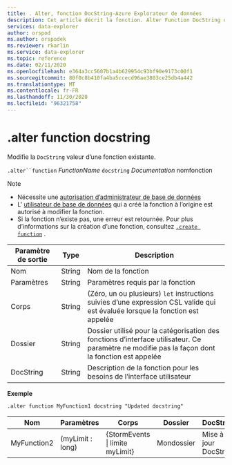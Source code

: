 ```yaml
---
title: . Alter, fonction DocString-Azure Explorateur de données
description: Cet article décrit la fonction. Alter Function DocString dans Azure Explorateur de données.
services: data-explorer
author: orspod
ms.author: orspodek
ms.reviewer: rkarlin
ms.service: data-explorer
ms.topic: reference
ms.date: 02/11/2020
ms.openlocfilehash: e364a3cc5607b1a4b629954c93bf90e9173c00f1
ms.sourcegitcommit: 80f0c8b410fa4ba5ccecd96ae3803ce25db4a442
ms.translationtype: MT
ms.contentlocale: fr-FR
ms.lasthandoff: 11/30/2020
ms.locfileid: "96321758"
---
```

# <a name="alter-function-docstring"></a>.alter function docstring

Modifie la `DocString` valeur d’une fonction existante.

`.alter``function` *FunctionName* `docstring` *Documentation* nomfonction

> [!NOTE]
> * Nécessite une [autorisation d’administrateur de base de données](../management/access-control/role-based-authorization.md)
> * L' [utilisateur de base de données](../management/access-control/role-based-authorization.md) qui a créé la fonction à l’origine est autorisé à modifier la fonction.
> * Si la fonction n’existe pas, une erreur est retournée. Pour plus d’informations sur la création d’une fonction, consultez [`.create function`](create-function.md) .

|Paramètre de sortie |Type |Description
|---|---|--- 
|Nom  |String |Nom de la fonction
|Paramètres  |String |Paramètres requis par la fonction
|Corps  |String |(Zéro, un ou plusieurs) `let` instructions suivies d’une expression CSL valide qui est évaluée lorsque la fonction est appelée
|Dossier|String|Dossier utilisé pour la catégorisation des fonctions d’interface utilisateur. Ce paramètre ne modifie pas la façon dont la fonction est appelée
|DocString|String|Description de la fonction pour les besoins de l’interface utilisateur

**Exemple** 

```kusto
.alter function MyFunction1 docstring "Updated docstring"
```
    
|Nom |Paramètres |Corps|Dossier|DocString
|---|---|---|---|---
|MyFunction2 |(myLimit : long)| {StormEvents &#124; limite myLimit}|Mondossier|Mise à jour DocString|
